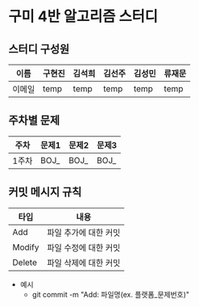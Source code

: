 # 구미 4반 알고리즘 스터디

## 스터디 구성원
| 이름 | 구현진 | 김석희 | 김선주 | 김성민 | 류재문 |
|----|--|--|--|--|--|
| 이메일 |temp| temp | temp | temp | temp |

## 주차별 문제
| 주차  | 문제1 | 문제2 | 문제3 |
|-----|--|--|-----|
| 1주차 | BOJ_ | BOJ_ | BOJ_ |

## 커밋 메시지 규칙
| 타입  | 내용           |
|-----|--------------|
| Add | 파일 추가에 대한 커밋 |
| Modify | 파일 수정에 대한 커밋 |
| Delete | 파일 삭제에 대한 커밋 |

- 예시
  - git commit -m "Add: 파일명(ex. 플랫폼_문제번호)"

